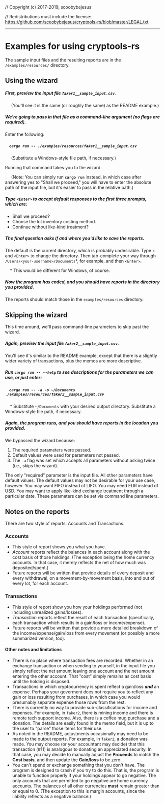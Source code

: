 // Copyright (c) 2017-2019, scoobybejesus

// Redistributions must include the license: https://github.com/scoobybejesus/cryptools-rs/blob/master/LEGAL.txt

---

# Examples for using cryptools-rs

The sample input files and the resulting reports are in the `/examples/resources/` directory.

## Using the wizard

##### First, preview the input file `faker1__sample_input.csv`.

&nbsp;&nbsp;&nbsp;&nbsp; (You'll see it is the same (or roughly the same) as the README example.)

##### We're going to pass in that file as a command-line argument (no flags are required).
Enter the following:

##### &nbsp;&nbsp;&nbsp;&nbsp;`cargo run -- ./examples/resources/faker1__sample_input.csv`

&nbsp;&nbsp;&nbsp;&nbsp; (Substitute a Windows-style file path, if necessary.)

Running that command takes you to the wizard.

&nbsp;&nbsp;&nbsp;&nbsp; (Note: You can simply run **`cargo run`** instead, in which case after answering yes to "Shall we proceed," you will have to enter the absolute path of the input file, but it's easier to pass in the relative path.)

##### Type `<Enter>` to accept default responses to the first three prompts, which are:

* Shall we proceed?
* Choose the lot inventory costing method.
* Continue without like-kind treatment?

##### The final question asks if and where you'd like to save the reports.

The default is the current directory, which is probably undesirable.
Type `c` and `<Enter>` to change the directory.
Then tab-complete your way through `/Users/<your-username>/Documents`*, for example, and then `<Enter>`.

&nbsp;&nbsp;&nbsp;&nbsp;\* This would be different for Windows, of course.

##### Now the program has ended, and you should have reports in the directory you provided.

The reports should match those in the `examples/resources` directory.


## Skipping the wizard

This time around, we'll pass command-line parameters to skip past the wizard.

##### Again, preview the input file `faker2__sample_input.csv`.

You'll see it's similar to the README example, except that there is a slightly wider variety of transactions, plus the memos are more descriptive.

##### Run **`cargo run -- --help`** to see descriptions for the parameters we can use, or just enter:

##### &nbsp;&nbsp;&nbsp;&nbsp;`cargo run -- -a -o ~/Documents ./examples/resources/faker2__sample_input.csv`

&nbsp;&nbsp;&nbsp;&nbsp;\* Substitute `~/Documents` with your desired output directory. Substitute a Windows-style file path, if necessary.

##### Again, the program runs, and you should have reports in the location you provided.

We bypassed the wizard because:

1. The  required parameters were passed.
2. Default values were used for parameters not passed.
3. The `-a` flag was set which accepts all parameters without asking twice (i.e., skips the wizard).

The only "required" parameter is the input file.
All other parameters have default values.
The default values may not be desirable for your use case, however.
You may want FIFO instead of LIFO.
You may need EUR instead of USD.
You may want to apply like-kind exchange treatment through a particular date.
These parameters can be set via command line parameters.

## Notes on the reports

There are two style of reports: Accounts and Transactions.

### Accounts

* This style of report shows you what you have.
* *Account* reports reflect the balances in each account along with the cost basis of those holdings.  (The exception being the home currency accounts.  In that case, it merely reflects the net of how much was deposited/spent.)
* Future reports will be written that provide details of every deposit and every withdrawal, on a movement-by-movement basis, into and out of every lot, for each account.

### Transactions

* This style of report show you how your holdings performed (not including unrealized gains/losses).
* *Transaction* reports reflect the result of each transaction (specifically, each transaction which results in a gain/loss or income/expense).
* Future reports will be written that provide a more detailed breakdown of the income/expense/gain/loss from every movement (or possibly a more summarized version, too).

#### Other notes and limitations

* There is no place where transaction fees are recorded.
Whether in an exchange transaction or when sending to yourself, in the input file you simply reflect the net amount leaving one account and the net amount entering the other account.
That "cost" simply remains as cost basis until the holding is disposed.
* Transactions in which cryptocurrency is spent reflect a gain/loss ***and*** an expense.
Perhaps your goverment does not require you to reflect any gain or loss resulting from purchases, in which case you would presumably separate expense those rows from the rest.
* There is currently no way to provide sub-classifications for income and expenses.
For example, in `faker2`, there is mining income and there is remote tech support income.  Also, there is a coffee mug purchase and a donation.
The details are easily found in the memo field, but it is up to the user to "parse" those items for their use.
* As noted in the README, adjustments occasionally may need to be made to the output reports.
For example, in `faker2`, a donation was made.
You may choose (or your accountant may decide) that this transaction (#11) is analogous to donating an appreciated security.
In that case, you may decide to manually adjust the **Proceeds** to match the **Cost basis**, and then update the **Gain/loss** to be zero.
* You can't spend or exchange something that you don't have.
The program is designed to crash if you try to do this.
That is, the program is unable to function properly if your holdings appear to go negative.
The only accounts that are permitted to go negative are home currency accounts.
The balances of all other currencies **must** remain greater than or equal to 0.
(The exception to this is margin accounts, since the liability reflects as a negative balance.)